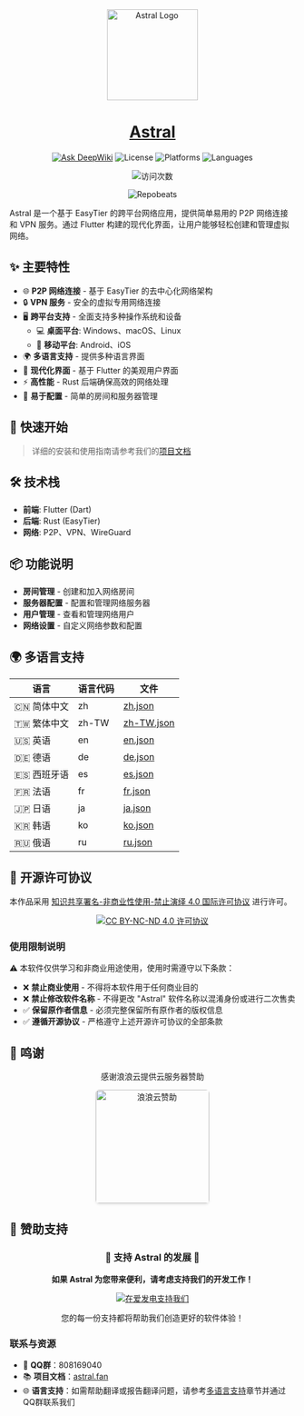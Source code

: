 

<div align="center">
  <img width="160" src="https://astral.fan/images/%E8%B5%9E%E5%8A%A9/logo%20(1).png" alt="Astral Logo">
  <h1 id="astral"><a href="https://astral.fan/" target="_blank">Astral</a></h1>

  [![Ask DeepWiki](https://deepwiki.com/badge.svg)](https://deepwiki.com/ldoubil/astral)
  ![License](https://img.shields.io/badge/License-CC%20BY--NC--ND%204.0-lightgrey.svg)
  ![Platforms](https://img.shields.io/badge/平台-Windows%20%7C%20macOS%20%7C%20Linux%20%7C%20Android%20%7C%20iOS-blue?style=flat-square)
  ![Languages](https://img.shields.io/badge/多语言支持-中文%7C英文%7C德文%7C西班牙文%7C法文%7C日文%7C韩文%7C俄文-orange?style=flat-square)
  
  ![访问次数](https://count.getloli.com/@astral?name=astral-home&theme=original-new&padding=7&offset=0&align=top&scale=1&pixelated=1&darkmode=auto)
  
  ![Repobeats](https://repobeats.axiom.co/api/embed/c8f00565120b9bd12bd4e50050e44b3515acb1cb.svg "Repobeats analytics image")
</div>

Astral 是一个基于 EasyTier 的跨平台网络应用，提供简单易用的 P2P 网络连接和 VPN 服务。通过 Flutter 构建的现代化界面，让用户能够轻松创建和管理虚拟网络。

## ✨ 主要特性

- 🌐 **P2P 网络连接** - 基于 EasyTier 的去中心化网络架构
- 🔒 **VPN 服务** - 安全的虚拟专用网络连接
- 🖥️ **跨平台支持** - 全面支持多种操作系统和设备
  - 💻 **桌面平台**: Windows、macOS、Linux
  - 📱 **移动平台**: Android、iOS
- 🌍 **多语言支持** - 提供多种语言界面
- 🎨 **现代化界面** - 基于 Flutter 的美观用户界面
- ⚡ **高性能** - Rust 后端确保高效的网络处理
- 🔧 **易于配置** - 简单的房间和服务器管理

## 🚀 快速开始

> 详细的安装和使用指南请参考我们的[项目文档](#)

## 🛠️ 技术栈

- **前端**: Flutter (Dart)
- **后端**: Rust (EasyTier)
- **网络**: P2P、VPN、WireGuard

## 📦 功能说明

- **房间管理** - 创建和加入网络房间
- **服务器配置** - 配置和管理网络服务器
- **用户管理** - 查看和管理网络用户
- **网络设置** - 自定义网络参数和配置

## 🌍 多语言支持


| 语言 | 语言代码 | 文件 |
|------|---------|------|
| 🇨🇳 简体中文 | zh | [zh.json](assets/translations/zh.json) |
| 🇹🇼 繁体中文 | zh-TW | [zh-TW.json](assets/translations/zh-TW.json) |
| 🇺🇸 英语 | en | [en.json](assets/translations/en.json) |
| 🇩🇪 德语 | de | [de.json](assets/translations/de.json) |
| 🇪🇸 西班牙语 | es | [es.json](assets/translations/es.json) |
| 🇫🇷 法语 | fr | [fr.json](assets/translations/fr.json) |
| 🇯🇵 日语 | ja | [ja.json](assets/translations/ja.json) |
| 🇰🇷 韩语 | ko | [ko.json](assets/translations/ko.json) |
| 🇷🇺 俄语 | ru | [ru.json](assets/translations/ru.json) |


## 📄 开源许可协议

本作品采用 [知识共享署名-非商业性使用-禁止演绎 4.0 国际许可协议](https://creativecommons.org/licenses/by-nc-nd/4.0/legalcode.zh-hans) 进行许可。

<div align="center">
  <a href="https://creativecommons.org/licenses/by-nc-nd/4.0/legalcode.zh-hans" target="_blank">
    <img src="https://licensebuttons.net/l/by-nc-nd/4.0/88x31.png" alt="CC BY-NC-ND 4.0 许可协议">
  </a>
</div>

### 使用限制说明
⚠️ 本软件仅供学习和非商业用途使用，使用时需遵守以下条款：
- ❌ **禁止商业使用** - 不得将本软件用于任何商业目的
- ❌ **禁止修改软件名称** - 不得更改 "Astral" 软件名称以混淆身份或进行二次售卖
- ✅ **保留原作者信息** - 必须完整保留所有原作者的版权信息
- ✅ **遵循开源协议** - 严格遵守上述开源许可协议的全部条款

## 🙏 鸣谢

<div align="center">
  <p>感谢浪浪云提供云服务器赞助</p>
  <a href="https://langlangy.cn/" target="_blank">
    <img src="https://astral.fan/images/%E8%B5%9E%E5%8A%A9/logo%20(1).png" 
         style="width: 200px; max-width: 100%; height: auto; border-radius: 6px; box-shadow: 0 2px 4px rgba(0,0,0,0.1);"
         alt="浪浪云赞助">
  </a>
</div>

## 💝 赞助支持

<div align="center">
  <h3>🌟 支持 Astral 的发展 🌟</h3>
  <p><strong>如果 Astral 为您带来便利，请考虑支持我们的开发工作！</strong></p>
  <a href="https://afdian.com/a/AstralGame" target="_blank">
    <img src="https://img.shields.io/badge/爱发电-支持我们-EA4AAA?style=for-the-badge&logo=github-sponsors&logoColor=white" alt="在爱发电支持我们" />
  </a>
  <p>您的每一份支持都将帮助我们创造更好的软件体验！</p>
</div>

### 联系与资源
- 🔗 **QQ群**：808169040
- 📚 **项目文档**：[astral.fan](https://astral.fan)
- 🌐 **语言支持**：如需帮助翻译或报告翻译问题，请参考[多语言支持](#-多语言支持-1)章节并通过QQ群联系我们



